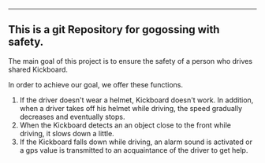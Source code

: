 ------------------------------------------------------------------------------------------------------------------------------------------------------------
This is a git Repository for gogossing with safety.
------------------------------------------------------------------------------------------------------------------------------------------------------------

The main goal of this project is to ensure the safety of a person who drives shared Kickboard. 

In order to achieve our goal, we offer these functions. 

1) If the driver doesn't wear a helmet, Kickboard doesn't work. In addition, when a driver takes off his helmet while driving, the speed gradually decreases and eventually stops.
2) When the Kickboard detects an an object close to the front while driving, it slows down a little.
3) If the Kickboard falls down while driving, an alarm sound is activated or a gps value is transmitted to an acquaintance of the driver to get help.
